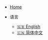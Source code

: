 <!-- 导航栏、设置 -->

<!-- * Theme
  * [:smile: light](zh-cn/quickstart.md)
  * [:smile: night](zh-cn/quickstart.md) -->

* [Home](/ "Home")

* 语言
  * [:uk: English](/docsify_en/README.md "English")
  * [:cn: 简体中文](/README.md "Chinese")

  
